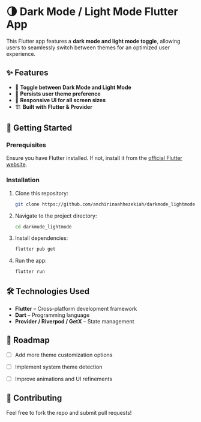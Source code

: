 
# 🌗 Dark Mode / Light Mode Flutter App  

This Flutter app features a **dark mode and light mode toggle**, allowing users to seamlessly switch between themes for an optimized user experience.  

## ✨ Features  
- 🔄 **Toggle between Dark Mode and Light Mode**  
- 🌙 **Persists user theme preference**  
- 📱 **Responsive UI for all screen sizes**  
- 🏗 **Built with Flutter & Provider**  

## 🚀 Getting Started  

### Prerequisites  
Ensure you have Flutter installed. If not, install it from the [official Flutter website](https://flutter.dev/docs/get-started/install).  

### Installation  
1. Clone this repository:  
   ```bash
   git clone https://github.com/anchirinaahhezekiah/darkmode_lightmode.git
   ```
2. Navigate to the project directory:  
   ```bash
   cd darkmode_lightmode
   ```
3. Install dependencies:  
   ```bash
   flutter pub get
   ```
4. Run the app:  
   ```bash
   flutter run
   ```  

## 🛠️ Technologies Used  
- **Flutter** – Cross-platform development framework  
- **Dart** – Programming language  
- **Provider / Riverpod / GetX** – State management 


## 📌 Roadmap  
- [ ] Add more theme customization options  
- [ ] Implement system theme detection  
- [ ] Improve animations and UI refinements  


## 🤝 Contributing  
Feel free to fork the repo and submit pull requests!  
